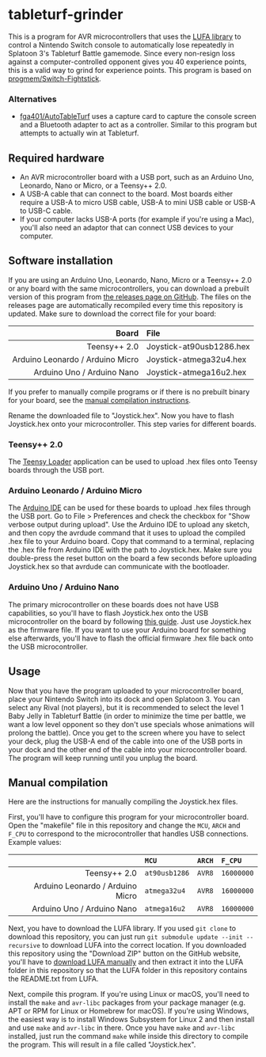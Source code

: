 # tableturf-grinder

This is a program for AVR microcontrollers that uses the [LUFA library](https://github.com/abcminiuser/lufa) to control a Nintendo Switch console to automatically lose repeatedly in Splatoon 3's Tableturf Battle gamemode. Since every non-resign loss against a computer-controlled opponent gives you 40 experience points, this is a valid way to grind for experience points. This program is based on [progmem/Switch-Fightstick](https://github.com/progmem/Switch-Fightstick).

### Alternatives

* [fga401/AutoTableTurf](https://github.com/fga401/AutoTableTurf) uses a capture card to capture the console screen and a Bluetooth adapter to act as a controller. Similar to this program but attempts to actually win at Tableturf.

## Required hardware

* An AVR microcontroller board with a USB port, such as an Arduino Uno, Leonardo, Nano or Micro, or a Teensy++ 2.0. 
* A USB-A cable that can connect to the board. Most boards either require a USB-A to micro USB cable, USB-A to mini USB cable or USB-A to USB-C cable.
* If your computer lacks USB-A ports (for example if you're using a Mac), you'll also need an adaptor that can connect USB devices to your computer.

## Software installation

If you are using an Arduino Uno, Leonardo, Nano, Micro or a Teensy++ 2.0 or any board with the same microcontrollers, you can download a prebuilt version of this program from [the releases page on GitHub](https://github.com/HelloImWar/tableturf-grinder/releases/tag/latest). The files on the releases page are automatically recompiled every time this repository is updated. Make sure to download the correct file for your board:

| Board | File |
| -: | :- |
| Teensy++ 2.0 | Joystick-at90usb1286.hex |
| Arduino Leonardo / Arduino Micro | Joystick-atmega32u4.hex |
| Arduino Uno / Arduino Nano | Joystick-atmega16u2.hex |

If you prefer to manually compile programs or if there is no prebuilt binary for your board, see the [manual compilation instructions](#manual-compilation).

Rename the downloaded file to "Joystick.hex". Now you have to flash Joystick.hex onto your microcontroller. This step varies for different boards.

### Teensy++ 2.0

The [Teensy Loader](https://www.pjrc.com/teensy/loader.html) application can be used to upload .hex files onto Teensy boards through the USB port.

### Arduino Leonardo / Arduino Micro

The [Arduino IDE](https://www.arduino.cc/en/software) can be used for these boards to upload .hex files through the USB port. Go to File > Preferences and check the checkbox for "Show verbose output during upload". Use the Arduino IDE to upload any sketch, and then copy the avrdude command that it uses to upload the compiled .hex file to your Arduino board. Copy that command to a terminal, replacing the .hex file from Arduino IDE with the path to Joystick.hex. Make sure you double-press the reset button on the board a few seconds before uploading Joystick.hex so that avrdude can communicate with the bootloader.

### Arduino Uno / Arduino Nano
The primary microcontroller on these boards does not have USB capabilities, so you'll have to flash Joystick.hex onto the USB microcontroller on the board by following [this guide](https://docs.arduino.cc/hacking/software/DFUProgramming8U2). Just use Joystick.hex as the firmware file. If you want to use your Arduino board for something else afterwards, you'll have to flash the official firmware .hex file back onto the USB microcontroller.

## Usage

Now that you have the program uploaded to your microcontroller board, place your Nintendo Switch into its dock and open Splatoon 3. You can select any Rival (not players), but it is recommended to select the level 1 Baby Jelly in Tableturf Battle (in order to minimize the time per battle, we want a low level opponent so they don't use specials whose animations will prolong the battle). Once you get to the screen where you have to select your deck, plug the USB-A end of the cable into one of the USB ports in your dock and the other end of the cable into your microcontroller board. The program will keep running until you unplug the board.

## Manual compilation

Here are the instructions for manually compiling the Joystick.hex files.

First, you'll have to configure this program for your microcontroller board. Open the "makefile" file in this repository and change the `MCU`, `ARCH` and `F_CPU` to correspond to the microcontroller that handles USB connections. Example values:

| | `MCU` | `ARCH` | `F_CPU` |
| -: | :- | :- | :- |
| Teensy++ 2.0 | `at90usb1286` | `AVR8` | `16000000` |
| Arduino Leonardo / Arduino Micro | `atmega32u4` | `AVR8` | `16000000` |
| Arduino Uno / Arduino Nano | `atmega16u2` | `AVR8` | `16000000` |

Next, you have to download the LUFA library. If you used `git clone` to download this repository, you can just run `git submodule update --init --recursive` to download LUFA into the correct location. If you downloaded this repository using the "Download ZIP" button on the GitHub website, you'll have to [download LUFA manually](https://github.com/abcminiuser/lufa/archive/refs/tags/LUFA-210130.zip) and then extract it into the LUFA folder in this repository so that the LUFA folder in this repository contains the README.txt from LUFA.

Next, compile this program. If you're using Linux or macOS, you'll need to install the `make` and `avr-libc` packages from your package manager (e.g. APT or RPM for Linux or Homebrew for macOS). If you're using Windows, the easiest way is to install Windows Subsystem for Linux 2 and then install and use `make` and `avr-libc` in there. Once you have `make` and `avr-libc` installed, just run the command `make` while inside this directory to compile the program. This will result in a file called "Joystick.hex".
